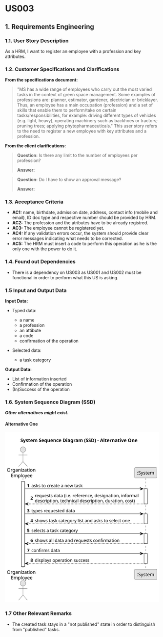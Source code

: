 # US003 


## 1. Requirements Engineering

### 1.1. User Story Description

As a HRM, I want to register an employee with a profession and key attributes.

### 1.2. Customer Specifications and Clarifications 

**From the specifications document:**

>	"MS has a wide range of employees who carry out the most varied tasks in the context of green space management. Some examples of professions are: planner, estimator, gardener, electrician or bricklayer. Thus, an employee has a main occupation (profession) and a set of skills that enable them to perform/take on certain tasks/responsibilities, for example: driving different types of vehicles (e.g. light, heavy), operating machinery such as backhoes or tractors; pruning trees; applying phytopharmaceuticals." This user story refers to the need to register a new employee with key attributes and a profession.


**From the client clarifications:**

> **Question:** Is there any limit to the number of employees per profession?
>
> **Answer:** 

> **Question:** Do I have to show an approval message?
>
> **Answer:** 

### 1.3. Acceptance Criteria

* **AC1:** name, birthdate, admission date, address, contact info (mobile and email), ID doc type and respective number should be provided by HRM.
* **AC2:** The profession and the atributes have to be already registred.
* **AC3:** The employee cannot be registered yet.
* **AC4:** If any validation errors occur, the system should provide clear error messages indicating what needs to be corrected.
* **AC5:** The HRM must insert a code to perform this operation as he is the only one with the power to do it.

### 1.4. Found out Dependencies

* There is a dependency on US003 as US001 and US002 must be functional in order to perform what this US is asking.

### 1.5 Input and Output Data

**Input Data:**

* Typed data:
    * a name
    * a profession 
    * an attibute
    * a code
    * confirmation of the operation

	
* Selected data:
    * a task category 

**Output Data:**

* List of information inserted
* Confirmation of the operation
* (In)Success of the operation

### 1.6. System Sequence Diagram (SSD)

**_Other alternatives might exist._**

#### Alternative One

![System Sequence Diagram - Alternative One](svg/us006-system-sequence-diagram-alternative-one.svg)


### 1.7 Other Relevant Remarks

* The created task stays in a "not published" state in order to distinguish from "published" tasks.